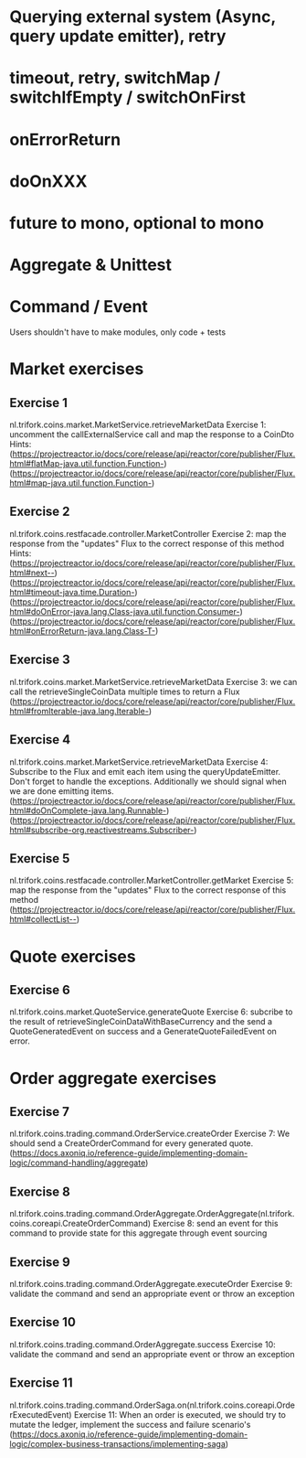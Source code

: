 # Querying external system (Async, query update emitter), retry
# timeout, retry, switchMap / switchIfEmpty / switchOnFirst
# onErrorReturn
# doOnXXX
# future to mono, optional to mono
# Aggregate & Unittest
# Command / Event


Users shouldn't have to make modules, only code + tests


# Market exercises
## Exercise 1
nl.trifork.coins.market.MarketService.retrieveMarketData
Exercise 1: uncomment the callExternalService call and map the response to a CoinDto
Hints: 
(https://projectreactor.io/docs/core/release/api/reactor/core/publisher/Flux.html#flatMap-java.util.function.Function-)
(https://projectreactor.io/docs/core/release/api/reactor/core/publisher/Flux.html#map-java.util.function.Function-)


## Exercise 2
nl.trifork.coins.restfacade.controller.MarketController
Exercise 2: map the response from the "updates" Flux to the correct response of this method
Hints:
(https://projectreactor.io/docs/core/release/api/reactor/core/publisher/Flux.html#next--)
(https://projectreactor.io/docs/core/release/api/reactor/core/publisher/Flux.html#timeout-java.time.Duration-)
(https://projectreactor.io/docs/core/release/api/reactor/core/publisher/Flux.html#doOnError-java.lang.Class-java.util.function.Consumer-)
(https://projectreactor.io/docs/core/release/api/reactor/core/publisher/Flux.html#onErrorReturn-java.lang.Class-T-)

## Exercise 3
nl.trifork.coins.market.MarketService.retrieveMarketData
Exercise 3: we can call the retrieveSingleCoinData multiple times to return a Flux
(https://projectreactor.io/docs/core/release/api/reactor/core/publisher/Flux.html#fromIterable-java.lang.Iterable-)

## Exercise 4
nl.trifork.coins.market.MarketService.retrieveMarketData
Exercise 4: Subscribe to the Flux and emit each item using the queryUpdateEmitter. Don't forget to handle the exceptions. Additionally we should signal when we are done emitting items.
(https://projectreactor.io/docs/core/release/api/reactor/core/publisher/Flux.html#doOnComplete-java.lang.Runnable-)
(https://projectreactor.io/docs/core/release/api/reactor/core/publisher/Flux.html#subscribe-org.reactivestreams.Subscriber-)

## Exercise 5
nl.trifork.coins.restfacade.controller.MarketController.getMarket
Exercise 5: map the response from the "updates" Flux to the correct response of this method
(https://projectreactor.io/docs/core/release/api/reactor/core/publisher/Flux.html#collectList--)

# Quote exercises
## Exercise 6
nl.trifork.coins.market.QuoteService.generateQuote
Exercise 6: subcribe to the result of retrieveSingleCoinDataWithBaseCurrency and the send a QuoteGeneratedEvent on success and a GenerateQuoteFailedEvent on error.

# Order aggregate exercises
## Exercise 7
nl.trifork.coins.trading.command.OrderService.createOrder
Exercise 7: We should send a CreateOrderCommand for every generated quote.
(https://docs.axoniq.io/reference-guide/implementing-domain-logic/command-handling/aggregate)

## Exercise 8
nl.trifork.coins.trading.command.OrderAggregate.OrderAggregate(nl.trifork.coins.coreapi.CreateOrderCommand)
Exercise 8: send an event for this command to provide state for this aggregate through event sourcing

## Exercise 9
nl.trifork.coins.trading.command.OrderAggregate.executeOrder
Exercise 9: validate the command and send an appropriate event or throw an exception

## Exercise 10
nl.trifork.coins.trading.command.OrderAggregate.success
Exercise 10: validate the command and send an appropriate event or throw an exception

## Exercise 11
nl.trifork.coins.trading.command.OrderSaga.on(nl.trifork.coins.coreapi.OrderExecutedEvent)
Exercise 11: When an order is executed, we should try to mutate the ledger, implement the success and failure scenario's
(https://docs.axoniq.io/reference-guide/implementing-domain-logic/complex-business-transactions/implementing-saga)

